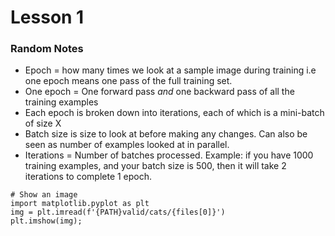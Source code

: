 # Lesson 1

### Random Notes
- Epoch = how many times we look at a sample image during training i.e one epoch means one pass of the full training set.
- One epoch = One forward pass _and_ one backward pass of all the training examples
- Each epoch is broken down into iterations, each of which is a  mini-batch of size X 
- Batch size is size to look at before making any changes. Can also be seen as number of examples looked at in parallel.
- Iterations = Number of batches processed. Example: if you have 1000 training examples, and your batch size is 500, then it will take 2 iterations to complete 1 epoch.


```
# Show an image
import matplotlib.pyplot as plt
img = plt.imread(f'{PATH}valid/cats/{files[0]}')
plt.imshow(img);
```